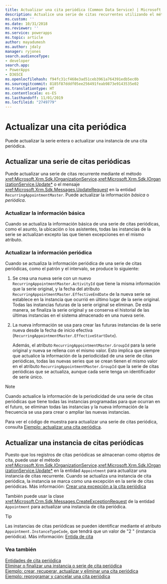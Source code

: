 ```yaml
---
title: Actualizar una cita periódica (Common Data Service) | Microsoft Docs
description: Actualice una serie de citas recurrentes utilizando el método IOrganizationService.Entity o el mensaje UpdateRequest en la entidad RecurringAppointmentMaster.
ms.custom: ''
ms.date: 10/31/2018
ms.reviewer: ''
ms.service: powerapps
ms.topic: article
author: mayadumesh
ms.author: jdaly
manager: ryjones
search.audienceType:
- developer
search.app:
- PowerApps
- D365CE
ms.openlocfilehash: f94fc31cf468e3ad51ceb3961a764391edb5ec0b
ms.sourcegitcommit: 8185f87dddf05ee256491feab9873e9143535e02
ms.translationtype: HT
ms.contentlocale: es-ES
ms.lasthandoff: 11/01/2019
ms.locfileid: "2749779"
---
```

# <a name="update-a-recurring-appointment"></a>Actualizar una cita periódica

Puede actualizar la serie entera o actualizar una instancia de una cita periódica.  
  
## <a name="update-a-recurring-appointment-series"></a>Actualizar una serie de citas periódicas  
 Puede actualizar una serie de citas recurrente mediante el método <xref:Microsoft.Xrm.Sdk.IOrganizationService>.<xref:Microsoft.Xrm.Sdk.IOrganizationService.Update*> o el mensaje <xref:Microsoft.Xrm.Sdk.Messages.UpdateRequest> en la entidad `RecurringAppointmentMaster`. Puede actualizar la información *básica* o *periódica*.  
  
### <a name="update-basic-information"></a>Actualizar la información básica  
 Cuando se actualiza la información básica de una serie de citas periódicas, como el asunto, la ubicación o los asistentes, todas las instancias de la serie se actualizan excepto las que tienen excepciones en el mismo atributo.  
  
### <a name="update-recurrence-information"></a>Actualizar la información periódica  
 Cuando se actualiza la información periódica de una serie de citas periódicas, como el patrón y el intervalo, se produce lo siguiente:  
  
1. Se crea una nueva serie con un nuevo `RecurringAppointmentMaster.ActivityId` que tiene la misma información que la serie original, y la fecha del atributo `RecurringAppointmentMaster.EffectiveEndDate` de la nueva serie se establece en la instancia que ocurrió en último lugar de la serie original. Todas las instancias futuras de la serie original se eliminan. De esta manera, se finaliza la serie original y se conserva el historial de las últimas instancias en el sistema almacenado en una nueva serie.  
  
2. La nueva información se usa para crear las futuras instancias de la serie nueva desde la fecha de inicio efectiva (`RecurringAppointmentMaster.EffectiveStartDate`).  
  
   Además, el atributo `RecurringAppointmentMaster.GroupId` para la serie original y nueva se rellena con el mismo valor. Esto implica que siempre que actualice la información de la periodicidad de una serie de citas periódicas, todas las nuevas series que se crean tienen el mismo valor en el atributo `RecurringAppointmentMaster.GroupId` que la serie de citas periódicas que se actualiza, aunque cada serie tenga un identificador de serie único.  
  
> [!NOTE]
>  Cuando actualice la información de la periodicidad de una serie de citas periódicas que tiene todas las instancias programadas para que ocurran en el futuro, se eliminan todas las instancias y la nueva información de la frecuencia se usa para crear o ampliar las nuevas instancias.  
  
 Para ver el código de muestra para actualizar una serie de citas periódica, consulta [Ejemplo: actualizar una cita periódica](org-service/samples/reschedule-cancel-recurring-appointment.md).  
  
## <a name="update-a-recurring-appointment-instance"></a>Actualizar una instancia de citas periódicas  
 Puesto que los registros de citas periódicas se almacenan como objetos de cita, puede usar el método <xref:Microsoft.Xrm.Sdk.IOrganizationService>.<xref:Microsoft.Xrm.Sdk.IOrganizationService.Update*> en la entidad `Appointment` para actualizar una instancia de citas recurrente. Cuando se actualiza una instancia de cita periódica, la instancia se marca como una excepción en la serie de citas periódicas. Más información: [Crear una excepción a la cita periódica](create-recurring-appointment-series-instance-exception.md#bkmk_createexception)  
  
 También puede usar la clase <xref:Microsoft.Crm.Sdk.Messages.CreateExceptionRequest> de la entidad `Appointment` para actualizar una instancia de cita periódica.  
  
> [!TIP]
>  Las instancias de citas periódicas se pueden identificar mediante el atributo `Appointment.InstanceTypeCode`, que tendrá que un valor de "2 " (instancia periódica). Más información: [Entida de cita](reference/entities/appointment.md)  
  
### <a name="see-also"></a>Vea también  
 [Entidades de cita periódica](/dynamics365/customer-engagement/developer/recurring-appointment-entities)   
 [Eliminar o finalizar una instancia o serie de cita periódica](/dynamics365/customer-engagement/developer/delete-or-end-a-recurring-appointment-series-or-instance)   
 [Ejemplo: crear, recuperar, actualizar y eliminar una cita periódica](org-service/samples/create-retrieve-update-delete-recurring-appointment.md)   
 [Ejemplo: reprogramar y cancelar una cita periódica](org-service/samples/reschedule-cancel-recurring-appointment.md)
